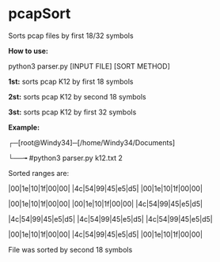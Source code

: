 # pcapSort
Sorts pcap files by first 18/32 symbols 

<b>How to use:</b>

python3 parser.py [INPUT FILE] [SORT METHOD]

<b>1st:</b> sorts pcap K12 by first 18 symbols 

<b>2st:</b> sorts pcap K12 by second 18 symbols

<b>3st:</b> sorts pcap K12 by first 32 symbols

<b>Example:</b>

┌─[root@Windy34]─[/home/Windy34/Documents]

└──╼ #python3 parser.py k12.txt 2

Sorted ranges are:

 |00|1e|10|1f|00|00| |4c|54|99|45|e5|d5| |00|1e|10|1f|00|00| 
 
 |00|1e|10|1f|00|00| |00|1e|10|1f|00|00| |4c|54|99|45|e5|d5| 
 
 |4c|54|99|45|e5|d5| |4c|54|99|45|e5|d5| |4c|54|99|45|e5|d5| 
 
 |00|1e|10|1f|00|00| |4c|54|99|45|e5|d5| |00|1e|10|1f|00|00|
 
File was sorted by second 18 symbols


